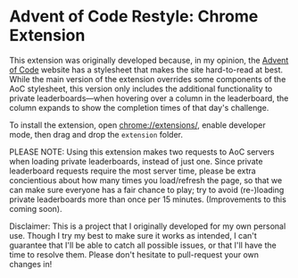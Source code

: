 # Advent of Code Restyle: Chrome Extension
This extension was originally developed because, in my opinion, the [Advent of Code](https://adventofcode.com/) website has a stylesheet that makes the site hard-to-read at best. While the main version of the extension overrides some components of the AoC stylesheet, this version only includes the additional functionality to private leaderboards&mdash;when hovering over a column in the leaderboard, the column expands to show the completion times of that day's challenge.

To install the extension, open [chrome://extensions/](chrome://extensions/), enable developer mode, then drag and drop the `extension` folder.

PLEASE NOTE: Using this extension makes two requests to AoC servers when loading private leaderboards, instead of just one. Since private leaderboard requests require the most server time, please be extra concientious about how many times you load/refresh the page, so that we can make sure everyone has a fair chance to play; try to avoid (re-)loading private leaderboards more than once per 15 minutes. (Improvements to this coming soon).

Disclaimer: This is a project that I originally developed for my own personal use. Though I try my best to make sure it works as intended, I can't guarantee that I'll be able to catch all possible issues, or that I'll have the time to resolve them. Please don't hesitate to pull-request your own changes in!
